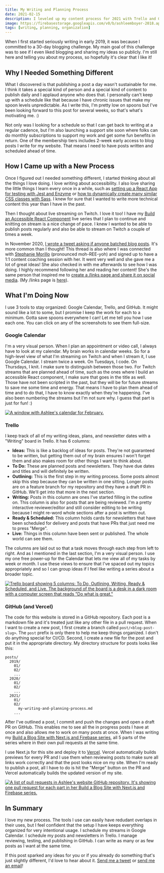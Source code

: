 ```yaml
---
title: My Writing and Planning Process
date: 2021-02-15
description: I leveled up my content process for 2021 with Trello and GitHub Pull Requests.
image: https://firebasestorage.googleapis.com/v0/b/ashleemboyer-2018.appspot.com/o/headers%2F2021%2F02%2FMyWritingAndPlanningProcess.png?alt=media&token=9b30b4aa-9406-4d06-9daf-a5257614b85f
tags: [writing, planning, organization]
---
```


When I first started seriously writing in early 2019, it was because I committed to a 30-day blogging challenge. My main goal of this challenge was to see if I even liked blogging and sharing my ideas so publicly. I'm still here and telling you about my process, so hopefully it's clear that I like it!

## Why I Needed Something Different

What I discovered is that publishing a post a day wasn't sustainable for me. I think it takes a special kind of person and a special kind of content to publish daily and I applaud anyone who does that. I personally can't keep up with a schedule like that because I have chronic issues that make my spoon levels unpredictable. As I write this, I'm pretty low on spoons but I've been looking forward to this post for several weeks, so that's what's motivating me. :)

Not only was I looking for a schedule so that I can get back to writing at a regular cadence, but I'm also launching a support site soon where folks can do monthly subscriptions to support my work and get some fun benefits in return. One of the membership tiers includes 2-week early access to blog posts I write for my website. That means I need to have posts written and scheduled ahead of time.

## How I Came up with a New Process

Once I figured out I needed something different, I started thinking about all the things I love doing. I love writing about accessibility. I also love sharing the little things I learn every once in a while, such as [setting up a React App for testing with Jest and Enzyme](/set-up-a-react-app-for-testing-with-jest-and-enzyme) or [how to dynamically create many similar CSS classes with Sass](/how-to-dynamically-create-many-similar-css-classes-with-sass). I knew for sure that I wanted to write more technical content this year than I have in the past.

Then I thought about live streaming on Twitch. I love it too! I have my [Build an Accessible React Component](/series/build-an-accessible-react-component) live series that I plan to continue and knitting on stream is a nice change of pace. I knew I wanted to be able to publish posts regularly and also be able to stream on Twitch a couple of times a week.

In November 2020, [I wrote a tweet asking if anyone batched blog posts](https://twitter.com/AshleeMBoyer/status/1331636783768096770). It's more common than I thought! This thread is also where I was connected with [Stephanie Morillo](https://twitter.com/radiomorillo) (pronounced moh-REE-yoh) and signed up to have a 1:1 content coaching session with her. It went very well and she gave me a lot of great ideas! She also checked in with me afterwards to see how I was doing. I highly recommend following her and reading her content! She's the same person that inspired me to [create a /links page and share it on social media](https://twitter.com/AshleeMBoyer/status/1345569348652568576). (My /links page is [here](/links)).

## What I'm Doing Now

I use 3 tools to stay organized: Google Calendar, Trello, and GitHub. It might sound like a lot to some, but I promise I keep the work for each to a minimum. Gotta save spoons everywhere I can! Let me tell you how I use each one. You can click on any of the screenshots to see them full-size.

### Google Calendar

I'm a very visual person. When I plan an appointment or video call, I always have to look at my calendar. My brain works in calendar weeks. So for a high-level view of what I'm streaming on Twitch and when I stream it, I use Google Calendar. I stream twice a week. On Tuesdays, I code. On Thursdays, I knit. I make sure to distinguish between those two. For Twitch streams that are planned ahead of time, such as the ones where I build an accessible React component, I make sure that goes in the title as well. Those have not been scripted in the past, but they will be for future streams to save me some time and energy. That means I have to plan them ahead of time and to do that, I have to know exactly when they're happening. I've also been numbering the streams but I'm not sure why. I guess that part is just for fun! :)

[![A window with Ashlee's calendar for February.](https://firebasestorage.googleapis.com/v0/b/ashleemboyer-2018.appspot.com/o/images%2F2021%2F02%2Fmy-writing-and-planning-process%2FCleanShot%202021-02-11%20at%2023.50.42.png?alt=media&token=a564af5c-987e-4f23-a640-9690c862e3e1)](https://firebasestorage.googleapis.com/v0/b/ashleemboyer-2018.appspot.com/o/images%2F2021%2F02%2Fmy-writing-and-planning-process%2FCleanShot%202021-02-11%20at%2023.50.42.png?alt=media&token=a564af5c-987e-4f23-a640-9690c862e3e1)

### Trello

I keep track of all of my writing ideas, plans, and newsletter dates with a "Writing" board in Trello. It has 6 columns:

- **Ideas:** This is like a backlog of ideas for posts. They're not guaranteed to be written, but getting them out of my brain ensures I won't forget them and also makes room for other things I want to think about.
- **To Do:** These are planned posts and newsletters. They have due dates and titles and will definitely be written.
- **Outlining:** This is the first step in my writing process. Some posts almost skip this step because they can be written in one sitting. Longer posts are on a feature branch for my repository and they have a draft PR in GitHub. We'll get into that more in the next section.
- **Writing:** Posts in this column are ones I've started filling in the outline on. This column is also for posts that are being reviewed. I'm a pretty interactive reviewer/editor and still consider editing to be writing because I might re-word whole sections after a post is written out.
- **Ready & Scheduled:** This column holds cards for newsletters that have been scheduled for delivery and posts that have PRs that just need me to press "Merge".
- **Live:** Things in this column have been sent or published. The whole world can see them.

The columns are laid out so that a task moves through each step from left to right. And as I mentioned in the last section, I'm a very visual person. I use my one free power-up for the Calendar that lets me view all of my tasks by week or month. I use these views to ensure that I've spaced out my topics appropriately and so I can group ideas if I feel like writing a series about a broader topic.

[![Trello board showing 5 columns: To Do, Outlining, Writing, Ready & Scheduled, and Live. The background of the board is a desk in a dark room with a computer screen that reads "Do what is great."](https://firebasestorage.googleapis.com/v0/b/ashleemboyer-2018.appspot.com/o/images%2F2021%2F02%2Fmy-writing-and-planning-process%2FCleanShot%202021-02-08%20at%2022.23.46.png?alt=media&token=73366deb-df54-475c-b391-3f0bb59e4e2b)](https://firebasestorage.googleapis.com/v0/b/ashleemboyer-2018.appspot.com/o/images%2F2021%2F02%2Fmy-writing-and-planning-process%2FCleanShot%202021-02-08%20at%2022.23.46.png?alt=media&token=73366deb-df54-475c-b391-3f0bb59e4e2b)

### GitHub (and Vercel)

The code for this website is stored in a GitHub repository. Each post is a markdown file and it's treated just like any other file in a pull request. When I want to create a new post, I first create a branch called `post/<blog-post-slug>`. The `post` prefix is only there to help me keep things organized. I don't do anything special for CI/CD. Second, I create a new file for the post and put it in the appropriate directory. My directory structure for posts looks like this:

```
posts/
  2019/
    01/
    02/
    ...
  2020/
    01/
    02/
    ...
  2021/
    01/
    02/
      my-writing-and-planning-process.md
    ...
```

After I've outlined a post, I commit and push the changes and open a draft PR on GitHub. This enables me to see all the in progress posts I have at once and also allows me to work on many posts at once. When I was writing my [Build a Blog Site with Next.js and Firebase series](/series/nextjs-firebase-blog), all 5 parts of the series where in their own pull requests at the same time.

I use Next.js for this site and deploy it to [Vercel](https://vercel.com). Vercel automatically builds previews for every PR and I use them when reviewing posts to make sure all links work correctly and that the post looks nice on my site. When I'm ready to publish a post, all I have to do is hit the "Merge" button on the PR and Vercel automatically builds the updated version of my site.

[![A list of pull requests in Ashlee's website GitHub repository. It's showing one pull request for each part in her Build a Blog Site with Next.js and Firebase series.](https://firebasestorage.googleapis.com/v0/b/ashleemboyer-2018.appspot.com/o/images%2F2021%2F02%2Fmy-writing-and-planning-process%2FCleanShot%202021-01-03%20at%2019.13.14.png?alt=media&token=325f2884-65c0-4128-afbc-8c3eba7385cd)](https://firebasestorage.googleapis.com/v0/b/ashleemboyer-2018.appspot.com/o/images%2F2021%2F02%2Fmy-writing-and-planning-process%2FCleanShot%202021-01-03%20at%2019.13.14.png?alt=media&token=325f2884-65c0-4128-afbc-8c3eba7385cd)

## In Summary

I love my new process. The tools I use can easily have redudant overlaps in their uses, but I feel confident that the setup I have keeps everything organized for very intentional usage. I schedule my streams in Google Calendar. I schedule my posts and newsletters in Trello. I manage reviewing, testing, and publishing in GitHub. I can write as many or as few posts as I want at the same time.

If this post sparked any ideas for you or if you already do something that's just slightly different, I'd love to hear about it. [Send me a tweet](https://twitter.com/ashleemboyer) or [send me an email](mailto:hello@ashleemboyer.com)!
